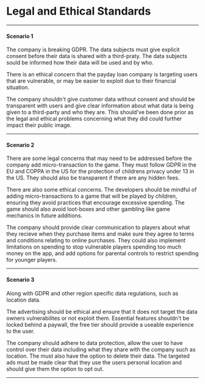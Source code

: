 # Legal and Ethical Standards

---

#### Scenario 1

The company is breaking GDPR. The data subjects must give explicit consent before their data is shared with a third-praty. The data subjects sould be informed how their data will be used and by who.

There is an ethical concern that the payday loan company is targeting users that are vulnerable, or may be easier to exploit due to their financial situation. 

The company shouldn't give customer data without consent and should be transparent with users and give clear information about what data is being given to a third-party and who they are. This should've been done prior as the legal and ethical problems concerning what they did could further impact their public image.

---

#### Scenario 2

There are some legal concerns that may need to be addressed before the company add micro-transaction to the game. They must follow GDPR in the EU and COPPA in the US for the protection of childrens privacy under 13 in the US. They should also be transparent if there are any hidden fees. 

There are also some ethical concerns. The developers should be mindful of adding micro-transactions to a game that will be played by children, ensuring they avoid practices that encourage excessive spending. The game should also avoid loot-boxes and other gambling like game mechanics in future additions.

The company should provide clear communication to players about what they recieve when they purchase items and make sure they agree to terms and conditions relating to online purchases. They could also implement limitations on spending to stop vulnerable players spending too much money on the app, and add options for parental controls to restrict spending for younger players. 

---

#### Scenario 3

Along with GDPR and other region specific data regulations, such as location data. 

The advertising should be ethical and ensure that it does not target the data owners vulnerabilites or not exploit them. Essential features shouldn't be locked behind a paywall, the free tier should provide a useable experience to the user.

The company should adhere to data protection,  allow the user to have control over their data including what they share with the company such as location. The must also have the option to delete their data. The targeted ads must be made clear that they use the users personal location and should give them the option to opt out.

---

